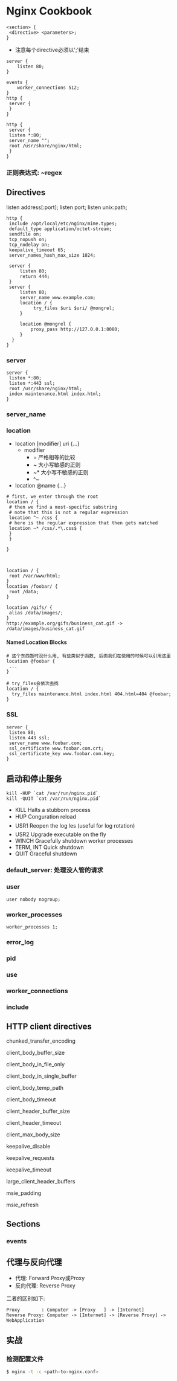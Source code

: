 # Nginx Cookbook

```
<section> {
 <directive> <parameters>;
}
```

- 注意每个directive必须以';'结束

```
server {
    listen 80;
}
```

```
events {
	worker_connections 512;
}
http {
 server {
 }
}

http {
 server {
 listen *:80;
 server_name "";
 root /usr/share/nginx/html;
 }
}
```



### 正则表达式: ~regex

## Directives

listen address[:port];
listen port;
listen unix:path;



```nginx
http {
 include /opt/local/etc/nginx/mime.types;
 default_type application/octet-stream;
 sendfile on;
 tcp_nopush on;
 tcp_nodelay on;
 keepalive_timeout 65;
 server_names_hash_max_size 1024;
    
 server {
     listen 80;
     return 444;
 }
 server {
     listen 80;
     server_name www.example.com;
     location / {
     	  try_files $uri $uri/ @mongrel;
     }
     
     location @mongrel {
         proxy_pass http://127.0.0.1:8080;
     }
  }
}
```



### server

```
server {
 listen *:80;
 listen *:443 ssl;
 root /usr/share/nginx/html;
 index maintenance.html index.html;
}
```



### server_name

### location

- location [modifier] uri {...}
  - modifier
    - = 严格相等的比较
    - ~  大小写敏感的正则
    - ~*  大小写不敏感的正则
    - ^~ 
- location @name {…}

```
# first, we enter through the root
location / {
 # then we find a most-specific substring
 # note that this is not a regular expression
 location ^~ /css {
 # here is the regular expression that then gets matched
 location ~* /css/.*\.css$ {
 }
 }
 
}



```

```
location / {
 root /var/www/html;
}
location /foobar/ {
 root /data;
}
```

```
location /gifs/ {
 alias /data/images/;
}
http://example.org/gifs/business_cat.gif -> /data/images/business_cat.gif
```

#### Named Location Blocks

```
# 这个东西暂时没什么用, 有些类似于函数, 后面我们在使用的时候可以引用这里
location @foobar {
 ...
}

# try_files会依次去找 
location / {
  try_files maintenance.html index.html 404.html=404 @foobar;
}

```

### SSL

```
server {
 listen 80;
 listen 443 ssl;
 server_name www.foobar.com;
 ssl_certificate www.foobar.com.crt;
 ssl_certificate_key www.foobar.com.key;
}
```



## 启动和停止服务

```
kill -HUP `cat /var/run/nginx.pid`
kill -QUIT `cat /var/run/nginx.pid`
```

- KILL Halts a stubborn process
- HUP Conguration reload
- USR1 Reopen the log les (useful for log rotation)
- USR2 Upgrade executable on the fly
- WINCH Gracefully shutdown worker processes
- TERM, INT Quick shutdown
- QUIT Graceful shutdown

### default_server: 处理没人管的请求

### user

```
user nobody nogroup;
```



### worker_processes

```
worker_processes 1;
```



### error_log

### pid

### use

### worker_connections

### include



## HTTP client directives

chunked_transfer_encoding

client_body_buffer_size

client_body_in_file_only

client_body_in_single_buffer

client_body_temp_path

client_body_timeout

client_header_buffer_size

client_header_timeout

client_max_body_size

keepalive_disable

keepalive_requests

keepalive_timeout

large_client_header_buffers

msie_padding

msie_refresh

## Sections

### events





## 代理与反向代理

- 代理: Forward Proxy或Proxy
- 反向代理: Reverse Proxy

二者的区别如下:

```
Proxy        : Computer -> [Proxy   ] -> [Internet]
Reverse Proxy: Computer -> [Internet] -> [Reverse Proxy] -> WebApplication
```





## 实战

### 检测配置文件

``` bash
$ nginx -t -c <path-to-nginx.conf>
```



